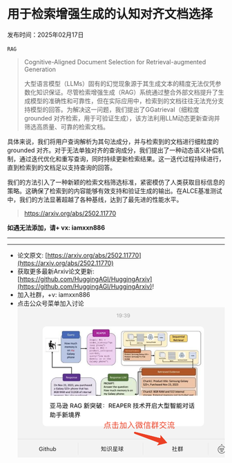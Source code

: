 # 用于检索增强生成的认知对齐文档选择
发布时间：2025年02月17日

`RAG`
> Cognitive-Aligned Document Selection for Retrieval-augmented Generation
>
> 大型语言模型（LLMs）固有的幻觉现象源于其生成文本的精度无法仅凭参数化知识保证。尽管检索增强生成（RAG）系统通过整合外部文档提升了生成模型的准确性和可靠性，但在实际应用中，检索到的文档往往无法充分支持模型的回答。为解决这一问题，我们提出了GGatrieval（细粒度 grounded 对齐检索，用于可验证生成），该方法利用LLM动态更新查询并筛选高质量、可靠的检索文档。

具体来说，我们将用户查询解析为其句法成分，并与检索到的文档进行细粒度的 grounded 对齐。对于无法单独对齐的查询成分，我们提出了一种动态语义补偿机制，通过迭代优化和重写查询，同时持续更新检索结果。这一迭代过程持续进行，直到检索到的文档足以支持查询的回答。

我们的方法引入了一种新颖的检索文档筛选标准，紧密模仿了人类获取目标信息的策略。这确保了检索到的内容能够有效支持和验证生成的输出。在ALCE基准测试中，我们的方法显著超越了各种基线，达到了最先进的性能水平。
>
> https://arxiv.org/abs/2502.11770

**如遇无法添加，请+ vx: iamxxn886**
<hr />


<hr />

- 论文原文: [https://arxiv.org/abs/2502.11770](https://arxiv.org/abs/2502.11770)
- 获取更多最新Arxiv论文更新: [https://github.com/HuggingAGI/HuggingArxiv](https://github.com/HuggingAGI/HuggingArxiv)!
- 加入社群，+v: iamxxn886
- 点击公众号菜单加入讨论
![](https://raw.githubusercontent.com/HuggingAGI/wx_assets/main/2024/07/31/1722434818326-94339e92-22f1-4472-9d27-fed232f70b5d.jpeg)